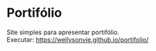 # Portifólio
Site simples para apresentar portifólio.<br>
Executar: https://wellysonvie.github.io/portifolio/
